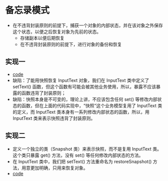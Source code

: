 # 备忘录模式

+ 在不违背封装原则的前提下，捕获一个对象的内部状态，并在该对象之外保存这个状态，以便之后恢复对象为先前的状态。
    + 存储副本以便后期恢复
    + 在不违背封装原则的前提下，进行对象的备份和恢复

## 实现一

+ [code](https://github.com/sandubuhan/summary_design_pattern/tree/main/code/src/main/java/com/design_pattern/demo/mementoPattern/one)
+ 缺陷：了能用快照恢复 InputText 对象，我们在 InputText 类中定义了 setText() 函数，但这个函数有可能会被其他业务使用，所以，暴露不应该暴露的函数违背了封装原则；
+ 缺陷：快照本身是不可变的，理论上讲，不应该包含任何 set() 等修改内部状态的函数，但在上面的代码实现中，“快照“这个业务模型复用了 InputText 类的定义，而 InputText 类本身有一系列修改内部状态的函数，所以，用 InputText 类来表示快照违背了封装原则。

## 实现二

+ 定义一个独立的类（Snapshot 类）来表示快照，而不是复用 InputText 类。这个类只暴露 get() 方法，没有 set() 等任何修改内部状态的方法。
+ 在 InputText 类中，我们把 setText() 方法重命名为 restoreSnapshot() 方法，用意更加明确，只用来恢复对象。
+ [code](https://github.com/sandubuhan/summary_design_pattern/tree/main/code/src/main/java/com/design_pattern/demo/mementoPattern/two)
